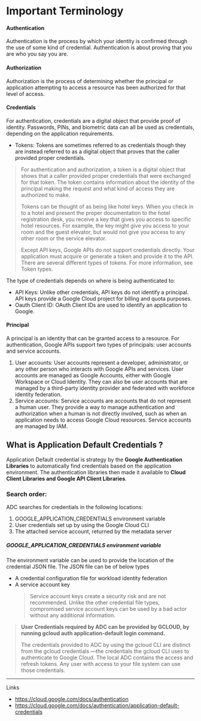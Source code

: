 # Important Terminology

#### Authentication

Authentication is the process by which your identity is confirmed through the use of some kind of credential.
Authentication is about proving that you are who you say you are.

#### Authorization

Authorization is the process of determining whether the principal or application attempting to access a resource has
been authorized for that level of access.

#### Credentials

For authentication, credentials are a digital object that provide proof of identity. Passwords, PINs, and biometric data
can all be used as credentials, depending on the application requirements.

* Tokens: Tokens are sometimes referred to as credentials though they are instead referred to as a digital object that
  proves that the caller provided proper credentials.

> For authentication and authorization, a token is a digital object that shows that a caller provided proper credentials
> that were exchanged for that token. The token contains information about the identity of the principal making the
> request and what kind of access they are authorized to make.
>
> Tokens can be thought of as being like hotel keys. When you check in to a hotel and present the proper documentation
> to the hotel registration desk, you receive a key that gives you access to specific hotel resources. For example, the
> key might give you access to your room and the guest elevator, but would not give you access to any other room or the
> service elevator.
>
> Except API keys, Google APIs do not support credentials directly. Your application must acquire or generate a token
> and
> provide it to the API. There are several different types of tokens. For more information, see Token types.

The type of credentials depends on where is being authenticated to:

* API Keys: Unlike other credentials, API keys do not identify a principal. API keys provide a Google Cloud project for
  billing and quota purposes.
* Oauth Client ID: OAuth Client IDs are used to identify an application to Google.

#### Principal

A principal is an identity that can be granted access to a resource. For authentication, Google APIs support two types
of principals: user accounts and service accounts.

1. User accounts: User accounts represent a developer, administrator, or any other person who interacts with Google APIs
   and services. User accounts are managed as Google Accounts, either with Google Workspace or Cloud Identity. They can
   also be user accounts that are managed by a third-party identity provider and federated with workforce identity
   federation.
2. Service accounts: Service accounts are accounts that do not represent a human user. They provide a way to manage
   authentication and authorization when a human is not directly involved, such as when an application needs to access
   Google Cloud resources. Service accounts are managed by IAM.

## What is Application Default Credentials ?

Application Default credential is strategy by the **Google Authentication Libraries** to automatically find credentials
based on the application environment. The authentication libraries then made it available to **Cloud Client Libraries
and
Google API Client Libraries**.

### Search order:

ADC searches for credentials in the following locations:

1. GOOGLE_APPLICATION_CREDENTIALS environment variable
2. User credentials set up by using the Google Cloud CLI
3. The attached service account, returned by the metadata server

##### GOOGLE_APPLICATION_CREDENTIALS environment variable

The environment variable can be used to provide the location of the credential JSON file. The JSON file can be of below
types

* A credential configuration file for workload identity federation
* A service account key
  > Service account keys create a security risk and are not recommended. Unlike the other credential file types,
  compromised service account keys can be used by a bad actor without any additional information.

> **User Credentials required by ADC can be provided by GCLOUD, by running gcloud auth application-default login
command.**
>
> The credentials provided to ADC by using the gcloud CLI are distinct from the gcloud credentials —the credentials the
> gcloud CLI uses to authenticate to Google Cloud. The local ADC contains the access and refresh tokens. Any user with
> access to your file system can use those credentials.


--- 
Links

* <https://cloud.google.com/docs/authentication>
* <https://cloud.google.com/docs/authentication/application-default-credentials>
